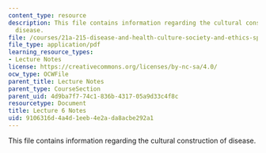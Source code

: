 ```yaml
---
content_type: resource
description: This file contains information regarding the cultural construction of
  disease.
file: /courses/21a-215-disease-and-health-culture-society-and-ethics-spring-2012/9106316d4a4d1eeb4e2ada8acbe292a1_MIT21A_215S12_lecture_06.pdf
file_type: application/pdf
learning_resource_types:
- Lecture Notes
license: https://creativecommons.org/licenses/by-nc-sa/4.0/
ocw_type: OCWFile
parent_title: Lecture Notes
parent_type: CourseSection
parent_uid: 4d9ba7f7-74c1-836b-4317-05a9d33c4f8c
resourcetype: Document
title: Lecture 6 Notes
uid: 9106316d-4a4d-1eeb-4e2a-da8acbe292a1
---
```

This file contains information regarding the cultural construction of disease.